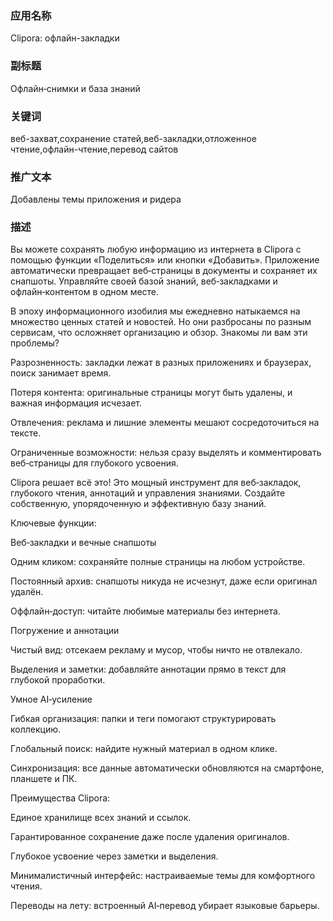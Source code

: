 




### 应用名称
Clipora: офлайн-закладки

### 副标题
Офлайн‑снимки и база знаний


### 关键词
веб-захват,сохранение статей,веб-закладки,отложенное чтение,офлайн-чтение,перевод сайтов


### 推广文本
Добавлены темы приложения и ридера



### 描述

Вы можете сохранять любую информацию из интернета в Clipora с помощью функции «Поделиться» или кнопки «Добавить». Приложение автоматически превращает веб‑страницы в документы и сохраняет их снапшоты. Управляйте своей базой знаний, веб‑закладками и офлайн‑контентом в одном месте.

В эпоху информационного изобилия мы ежедневно натыкаемся на множество ценных статей и новостей. Но они разбросаны по разным сервисам, что осложняет организацию и обзор. Знакомы ли вам эти проблемы?

Разрозненность: закладки лежат в разных приложениях и браузерах, поиск занимает время.

Потеря контента: оригинальные страницы могут быть удалены, и важная информация исчезает.

Отвлечения: реклама и лишние элементы мешают сосредоточиться на тексте.

Ограниченные возможности: нельзя сразу выделять и комментировать веб‑страницы для глубокого усвоения.

Clipora решает всё это! Это мощный инструмент для веб‑закладок, глубокого чтения, аннотаций и управления знаниями. Создайте собственную, упорядоченную и эффективную базу знаний.

Ключевые функции:

Веб‑закладки и вечные снапшоты

Одним кликом: сохраняйте полные страницы на любом устройстве.

Постоянный архив: снапшоты никуда не исчезнут, даже если оригинал удалён.

Оффлайн‑доступ: читайте любимые материалы без интернета.

Погружение и аннотации

Чистый вид: отсекаем рекламу и мусор, чтобы ничто не отвлекало.

Выделения и заметки: добавляйте аннотации прямо в текст для глубокой проработки.

Умное AI‑усиление

Гибкая организация: папки и теги помогают структурировать коллекцию.

Глобальный поиск: найдите нужный материал в одном клике.

Синхронизация: все данные автоматически обновляются на смартфоне, планшете и ПК.

Преимущества Clipora:

Единое хранилище всех знаний и ссылок.

Гарантированное сохранение даже после удаления оригиналов.

Глубокое усвоение через заметки и выделения.

Минималистичный интерфейс: настраиваемые темы для комфортного чтения.

Переводы на лету: встроенный AI‑перевод убирает языковые барьеры.

